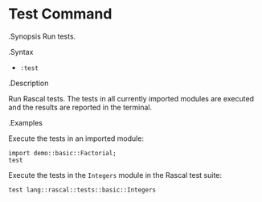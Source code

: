 # Test Command

.Synopsis
Run tests.

.Syntax
* `:test`

.Description

Run Rascal tests. The tests in all currently imported modules are executed and the results are reported
in the terminal.

.Examples

Execute the tests in an imported module:

```rascal-shell
import demo::basic::Factorial;
test
```

Execute the tests in the `Integers` module in the Rascal test suite:
```rascal-shell
test lang::rascal::tests::basic::Integers
```
